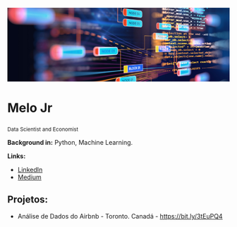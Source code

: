 
<p align="center">
  <img src="banner.png" >
</p>

# Melo Jr
<sub>Data Scientist and Economist </sub>


**Background in:** Python, Machine Learning.

**Links:**

* [LinkedIn](https://www.linkedin.com/in/melo-jr-a4817127)
* [Medium](https://medium.com/@jrmeloafrf)



## Projetos:

* Análise de Dados do Airbnb - Toronto. Canadá - https://bit.ly/3tEuPQ4

